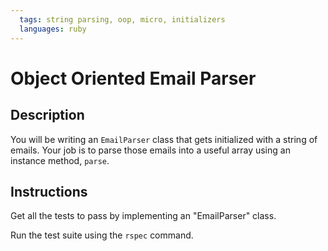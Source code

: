```yaml
---
  tags: string parsing, oop, micro, initializers
  languages: ruby
---
```


# Object Oriented Email Parser

## Description

You will be writing an `EmailParser` class that gets initialized with a string of emails.
Your job is to parse those emails into a useful array using an instance method,
`parse`.

## Instructions

Get all the tests to pass by implementing an "EmailParser" class.

Run the test suite using the `rspec` command.